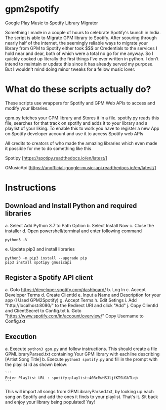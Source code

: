 # gpm2spotify
Google Play Music to Spotify Library Migrator

Something I made in a couple of hours to celebrate Spotify's launch in India. The script is able to Migrate GPM library to Spotify. After scouring through nearly half of the internet, the seemingly reliable ways to migrate your library from GPM to Spotify either took $$$ or Credentials to the services I hold near and dear, both of which were a total no go for me anyway. So I quickly cooked up literally the first things I've ever written in python. I don't intend to maintain or update this since it has already served my purpose. But I wouldn't mind doing minor tweaks for a fellow music lover.

# What do these scripts actually do?

These scripts use wrappers for Spotify and GPM Web APIs to access and modify your libraries. 

gpm.py fetches your GPM library and Stores it in a file. spotify.py reads this file, searches for that track on spotify and adds it to your library and a playlist of your liking. To enable this to work you have to register a new App on Spotify developer account and use it to access Spotify web APIs 

All credits to creators of who made the amazing libraries which even made it possible for me to do something like this 

Spotipy [https://spotipy.readthedocs.io/en/latest/]

GMusicApi [https://unofficial-google-music-api.readthedocs.io/en/latest/]

# Instructions

## Download and Install Python and required libraries
a. Select Add Python 3.7 to Path Option 
b. Select Install Now
c. Close the installer
d. Open powershell/terminal and enter following command 
```
python3 -V
```
e. Update pip3 and install libraries
```
python3 -m pip3 install --upgrade pip
pip3 install spotipy gmusicapi
```

## Register a Spotify API client
a. Goto https://developer.spotify.com/dashboard/
b. Log In
c. Accept Developer Terms
d. Create ClientId
e. Input a Name and Description for your app (I Used GPM2Spotify)
g. Accept Terms
h. Edit Setings
i. Add "http://localhost:8080/" to the Redirect URI and click "Add"
j. Copy ClientId and ClientSecret to Config.txt
k. Goto "https://www.spotify.com/in/account/overview/" Copy Username to Config.txt

## Execution    
a. Execute `python3 gpm.py` and follow instructions. This should create a file GPMLibraryParsed.txt containing Your GPM library with eachline describing [Artist Song Title]
b. Execute `python3 spotify.py` and fill in the prompt with the playlist id as shown below:

    ```
    Enter Playlist URL : spotify:playlist:40BcMwHSJljfKTSUGkTLqb
    ```

This will import all songs from GPMLibraryParsed.txt, by looking up each song on Spotify and add the ones it finds to your playlist.
That's it. Sit back and enjoy your library being populated! Yay!
